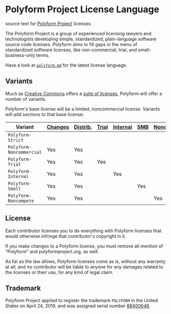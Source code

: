 # Polyform Project License Language

source text for [Polyform Project](https://polyformproject.org) licenses

The Polyform Project is a group of experienced licensing lawyers and technologists developing simple, standardized, plain-language software source code licenses.  Polyform aims to fill gaps in the menu of standardized software licenses, like non-commercial, trial, and small-business-only terms.

Have a look at [`polyform.md`](./polyform.md) for the latest license language.

## Variants

Much as [Creative Commons](https://creativecommons.org) offers a [suite of licenses](https://creativecommons.org/licenses/#licenses), Polyform will offer a number of variants.

Polyform's base license will be a limited, noncommercial license.  Variants will add sections to that base license:

| Variant                  | [Changes] | [Distrib.] | [Trial] | [Internal] | [SMB] | [Noncomp.] |
| ------------------------ | --------- | ---------- | ------- | ---------- | ----- | ---------- |
| `Polyform-Strict`        |           |            |         |            |       |            |
| `Polyform-Noncommercial` | Yes       | Yes        |         |            |       |            |
| `Polyform-Trial`         | Yes       | Yes        | Yes     |            |       |            |
| `Polyform-Internal`      | Yes       | Yes        |         | Yes        |       |            |
| `Polyform-Small`         | Yes       | Yes        |         |            | Yes   |            |
| `Polyform-Noncompete`    | Yes       | Yes        |         |            |       | Yes        |

[Distrib.]: ./polyform.md#dl-distribution-license
[Changes]: ./polyform.md#cl-changes-and-new-works-license
[Trial]: ./polyform.md#ft-free-trial
[Internal]: ./polyform.md#ib-internal-business-use
[SMB]: ./polyform.md#sb-small-business
[Noncomp.]: ./polyform.md#noncompete

## License

Each contributor licenses you to do everything with Polyform licenses that would otherwise infringe that contributor's copyright in it.

If you make changes to a Polyform license, you must remove all mention of "Polyform" and polyformproject.org, as well.

As far as the law allows, Polyform licenses come as is, without any warranty at all, and no contributor will be liable to anyone for any damages related to the licenses or their use, for any kind of legal claim.

## Trademark

Polyform Project applied to register the trademark `POLYFORM` in the United States on April 24, 2019, and was assigned serial number [88400646](https://tsdr.uspto.gov/#caseNumber=88400646&caseType=SERIAL_NO&searchType=statusSearch).
